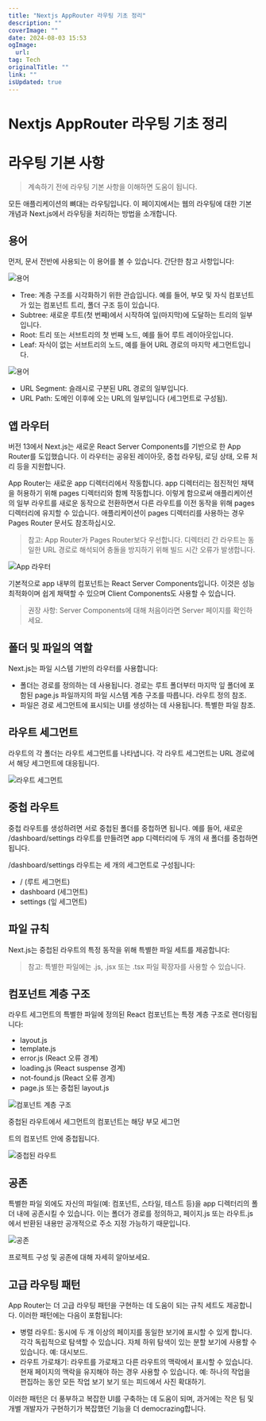 ```yaml
---
title: "Nextjs AppRouter 라우팅 기초 정리"
description: ""
coverImage: ""
date: 2024-08-03 15:53
ogImage:
  url:
tag: Tech
originalTitle: ""
link: ""
isUpdated: true
---
```


# Nextjs AppRouter 라우팅 기초 정리

# 라우팅 기본 사항

> 계속하기 전에 라우팅 기본 사항을 이해하면 도움이 됩니다.

모든 애플리케이션의 뼈대는 라우팅입니다. 이 페이지에서는 웹의 라우팅에 대한 기본 개념과 Next.js에서 라우팅을 처리하는 방법을 소개합니다.

## 용어

먼저, 문서 전반에 사용되는 이 용어를 볼 수 있습니다. 간단한 참고 사항입니다:

![용어](/assets/img/Fundamentals_0.png)

- Tree: 계층 구조를 시각화하기 위한 관습입니다. 예를 들어, 부모 및 자식 컴포넌트가 있는 컴포넌트 트리, 폴더 구조 등이 있습니다.
- Subtree: 새로운 루트(첫 번째)에서 시작하여 잎(마지막)에 도달하는 트리의 일부입니다.
- Root: 트리 또는 서브트리의 첫 번째 노드, 예를 들어 루트 레이아웃입니다.
- Leaf: 자식이 없는 서브트리의 노드, 예를 들어 URL 경로의 마지막 세그먼트입니다.

![용어](/assets/img/Fundamentals_1.png)

- URL Segment: 슬래시로 구분된 URL 경로의 일부입니다.
- URL Path: 도메인 이후에 오는 URL의 일부입니다 (세그먼트로 구성됨).

## 앱 라우터

버전 13에서 Next.js는 새로운 React Server Components를 기반으로 한 App Router를 도입했습니다. 이 라우터는 공유된 레이아웃, 중첩 라우팅, 로딩 상태, 오류 처리 등을 지원합니다.

App Router는 새로운 app 디렉터리에서 작동합니다. app 디렉터리는 점진적인 채택을 허용하기 위해 pages 디렉터리와 함께 작동합니다. 이렇게 함으로써 애플리케이션의 일부 라우트를 새로운 동작으로 전환하면서 다른 라우트를 이전 동작을 위해 pages 디렉터리에 유지할 수 있습니다. 애플리케이션이 pages 디렉터리를 사용하는 경우 Pages Router 문서도 참조하십시오.

> 참고: App Router가 Pages Router보다 우선합니다. 디렉터리 간 라우트는 동일한 URL 경로로 해석되어 충돌을 방지하기 위해 빌드 시간 오류가 발생합니다.

![App 라우터](/assets/img/Fundamentals_2.png)

기본적으로 app 내부의 컴포넌트는 React Server Components입니다. 이것은 성능 최적화이며 쉽게 채택할 수 있으며 Client Components도 사용할 수 있습니다.

<!-- seedividend - 사각형 -->

<ins class="adsbygoogle"
     style="display:block"
     data-ad-client="ca-pub-4877378276818686"
     data-ad-slot="1898504329"
     data-ad-format="auto"
     data-full-width-responsive="true"></ins>

<script>
     (adsbygoogle = window.adsbygoogle || []).push({});
</script>

> 권장 사항: Server Components에 대해 처음이라면 Server 페이지를 확인하세요.

## 폴더 및 파일의 역할

Next.js는 파일 시스템 기반의 라우터를 사용합니다:

- 폴더는 경로를 정의하는 데 사용됩니다. 경로는 루트 폴더부터 마지막 잎 폴더에 포함된 page.js 파일까지의 파일 시스템 계층 구조를 따릅니다. 라우트 정의 참조.
- 파일은 경로 세그먼트에 표시되는 UI를 생성하는 데 사용됩니다. 특별한 파일 참조.

## 라우트 세그먼트

라우트의 각 폴더는 라우트 세그먼트를 나타냅니다. 각 라우트 세그먼트는 URL 경로에서 해당 세그먼트에 대응됩니다.

![라우트 세그먼트](/assets/img/Fundamentals_3.png)

## 중첩 라우트

중첩 라우트를 생성하려면 서로 중첩된 폴더를 중첩하면 됩니다. 예를 들어, 새로운 /dashboard/settings 라우트를 만들려면 app 디렉터리에 두 개의 새 폴더를 중첩하면 됩니다.

/dashboard/settings 라우트는 세 개의 세그먼트로 구성됩니다:

- / (루트 세그먼트)
- dashboard (세그먼트)
- settings (잎 세그먼트)

## 파일 규칙

Next.js는 중첩된 라우트의 특정 동작을 위해 특별한 파일 세트를 제공합니다:

> 참고: 특별한 파일에는 .js, .jsx 또는 .tsx 파일 확장자를 사용할 수 있습니다.

## 컴포넌트 계층 구조

라우트 세그먼트의 특별한 파일에 정의된 React 컴포넌트는 특정 계층 구조로 렌더링됩니다:

- layout.js
- template.js
- error.js (React 오류 경계)
- loading.js (React suspense 경계)
- not-found.js (React 오류 경계)
- page.js 또는 중첩된 layout.js

![컴포넌트 계층 구조](/assets/img/Fundamentals_4.png)

중첩된 라우트에서 세그먼트의 컴포넌트는 해당 부모 세그먼

트의 컴포넌트 안에 중첩됩니다.

![중첩된 라우트](/assets/img/Fundamentals_5.png)

<!-- seedividend - 사각형 -->

<ins class="adsbygoogle"
     style="display:block"
     data-ad-client="ca-pub-4877378276818686"
     data-ad-slot="1898504329"
     data-ad-format="auto"
     data-full-width-responsive="true"></ins>

<script>
     (adsbygoogle = window.adsbygoogle || []).push({});
</script>

## 공존

특별한 파일 외에도 자신의 파일(예: 컴포넌트, 스타일, 테스트 등)을 app 디렉터리의 폴더 내에 공존시킬 수 있습니다. 이는 폴더가 경로를 정의하고, 페이지.js 또는 라우트.js에서 반환된 내용만 공개적으로 주소 지정 가능하기 때문입니다.

![공존](/assets/img/Fundamentals_6.png)

프로젝트 구성 및 공존에 대해 자세히 알아보세요.

## 고급 라우팅 패턴

App Router는 더 고급 라우팅 패턴을 구현하는 데 도움이 되는 규칙 세트도 제공합니다. 이러한 패턴에는 다음이 포함됩니다:

- 병렬 라우트: 동시에 두 개 이상의 페이지를 동일한 보기에 표시할 수 있게 합니다. 각각 독립적으로 탐색할 수 있습니다. 자체 하위 탐색이 있는 분할 보기에 사용할 수 있습니다. 예: 대시보드.
- 라우트 가로채기: 라우트를 가로채고 다른 라우트의 맥락에서 표시할 수 있습니다. 현재 페이지의 맥락을 유지해야 하는 경우 사용할 수 있습니다. 예: 하나의 작업을 편집하는 동안 모든 작업 보기 보기 또는 피드에서 사진 확대하기.

이러한 패턴은 더 풍부하고 복잡한 UI를 구축하는 데 도움이 되며, 과거에는 작은 팀 및 개별 개발자가 구현하기가 복잡했던 기능을 더 democrazing합니다.
